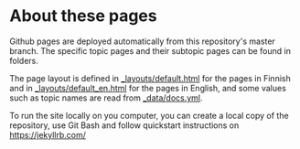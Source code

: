 # About these pages

Github pages are deployed automatically from this repository's master branch. The specific topic pages and their subtopic pages can be found in folders. 

The page layout is defined in [_layouts/default.html](_layouts/default.html) for the pages in Finnish and in [_layouts/default_en.html](_layouts/default_en.html) for the pages in English, and some values such as topic names are read from [_data/docs.yml](_data/docs.yml).

To run the site locally on you computer, you can create a local copy of the repository, use Git Bash and follow quickstart instructions on https://jekyllrb.com/


